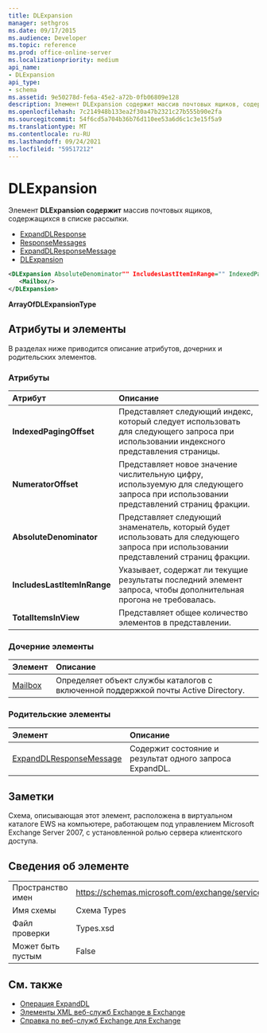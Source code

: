 ```yaml
---
title: DLExpansion
manager: sethgros
ms.date: 09/17/2015
ms.audience: Developer
ms.topic: reference
ms.prod: office-online-server
ms.localizationpriority: medium
api_name:
- DLExpansion
api_type:
- schema
ms.assetid: 9e50278d-fe6a-45e2-a72b-0fb06809e128
description: Элемент DLExpansion содержит массив почтовых ящиков, содержащихся в списке рассылки.
ms.openlocfilehash: 7c214948b133ea2f30a47b2321c27b555b90e2fa
ms.sourcegitcommit: 54f6cd5a704b36b76d110ee53a6d6c1c3e15f5a9
ms.translationtype: MT
ms.contentlocale: ru-RU
ms.lasthandoff: 09/24/2021
ms.locfileid: "59517212"
---
```

# <a name="dlexpansion"></a>DLExpansion

Элемент **DLExpansion содержит** массив почтовых ящиков, содержащихся в списке рассылки. 
  
- [ExpandDLResponse](expanddlresponse.md) 
- [ResponseMessages](responsemessages.md) 
- [ExpandDLResponseMessage](expanddlresponsemessage.md)
- [DLExpansion](dlexpansion.md)
  
```xml
<DLExpansion AbsoluteDenominator"" IncludesLastItemInRange="" IndexedPagingOffset="" NumeratorOffset="" TotalItemsInView="">
   <Mailbox/>
</DLExpansion>
```

 **ArrayOfDLExpansionType**
## <a name="attributes-and-elements"></a>Атрибуты и элементы

В разделах ниже приводится описание атрибутов, дочерних и родительских элементов.
  
### <a name="attributes"></a>Атрибуты

|**Атрибут**|**Описание**|
|:-----|:-----|
|**IndexedPagingOffset** <br/> |Представляет следующий индекс, который следует использовать для следующего запроса при использовании индексного представления страницы.  <br/> |
|**NumeratorOffset** <br/> |Представляет новое значение числительную цифру, используемую для следующего запроса при использовании представлений страниц фракции.  <br/> |
|**AbsoluteDenominator** <br/> |Представляет следующий знаменатель, который будет использовать для следующего запроса при использовании представлений страниц фракции.  <br/> |
|**IncludesLastItemInRange** <br/> |Указывает, содержат ли текущие результаты последний элемент запроса, чтобы дополнительная прогона не требовалась.  <br/> |
|**TotalItemsInView** <br/> |Представляет общее количество элементов в представлении.  <br/> |
   
### <a name="child-elements"></a>Дочерние элементы

|**Элемент**|**Описание**|
|:-----|:-----|
|[Mailbox](mailbox.md) <br/> |Определяет объект службы каталогов с включенной поддержкой почты Active Directory.  <br/> |
   
### <a name="parent-elements"></a>Родительские элементы

|**Элемент**|**Описание**|
|:-----|:-----|
|[ExpandDLResponseMessage](expanddlresponsemessage.md) <br/> |Содержит состояние и результат одного запроса ExpandDL.  <br/> |
   
## <a name="remarks"></a>Заметки

Схема, описывающая этот элемент, расположена в виртуальном каталоге EWS на компьютере, работающем под управлением Microsoft Exchange Server 2007, с установленной ролью сервера клиентского доступа.
  
## <a name="element-information"></a>Сведения об элементе

|||
|:-----|:-----|
|Пространство имен  <br/> |https://schemas.microsoft.com/exchange/services/2006/types  <br/> |
|Имя схемы  <br/> |Схема Types  <br/> |
|Файл проверки  <br/> |Types.xsd  <br/> |
|Может быть пустым  <br/> |False  <br/> |
   
## <a name="see-also"></a>См. также

- [Операция ExpandDL](expanddl-operation.md)
- [Элементы XML веб-служб Exchange в Exchange](ews-xml-elements-in-exchange.md) 
- [Справка по веб-служб Exchange для Exchange](ews-reference-for-exchange.md)

